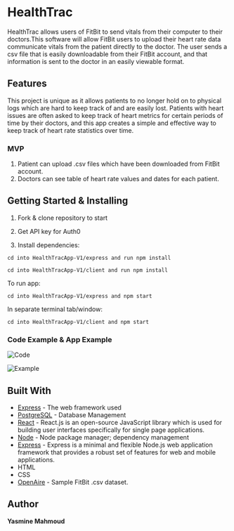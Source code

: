 # HealthTrac
HealthTrac allows users of FitBit to send vitals from their computer to their doctors.This software will allow FitBit users to upload their heart rate data communicate vitals from the patient directly to the doctor. The user sends a csv file that is easily downloadable from their FitBit account, and that information is sent to the doctor in an easily viewable format.

## Features
This project is unique as it allows patients to no longer hold on to physical logs which are hard to keep track of and are easily lost. Patients with heart issues are often asked to keep track of heart metrics for certain periods of time by their doctors, and this app creates a simple and effective way to keep track of heart rate statistics over time.

### MVP
1. Patient can upload .csv files which have been downloaded from FitBit account.
2. Doctors can see table of heart rate values and dates for each patient.

## Getting Started & Installing

1. Fork & clone repository to start

2. Get API key for Auth0

3. Install dependencies:
```
cd into HealthTracApp-V1/express and run npm install
```
```
cd into HealthTracApp-V1/client and run npm install
```
To run app:
```
cd into HealthTracApp-V1/express and npm start
```
In separate terminal tab/window:
```
cd into HealthTracApp-V1/client and npm start
```

### Code Example & App Example

![Code](https://media.giphy.com/media/jthgAGxdOmFXVNga3d/giphy.gif)

![Example](https://media.giphy.com/media/LRsDwueVKwqdmNBVEv/giphy.gif)

## Built With

* [Express](http://expressjs.com/) - The web framework used
* [PostgreSQL](https://www.postgresql.org/) - Database Management
* [React](https://reactjs.org/) - React.js is an open-source JavaScript library which is used for building user interfaces specifically for single page applications.
* [Node](https://www.npmjs.com/) - Node package manager; dependency management
* [Express](http://expressjs.com/) - Express is a minimal and flexible Node.js web application framework that provides a robust set of features for web and mobile applications.
* HTML
* CSS
* [OpenAire](https://zenodo.org/record/53894#.Xd1s_pNKhdg) - Sample FitBit .csv dataset.

## Author

 **Yasmine Mahmoud** 